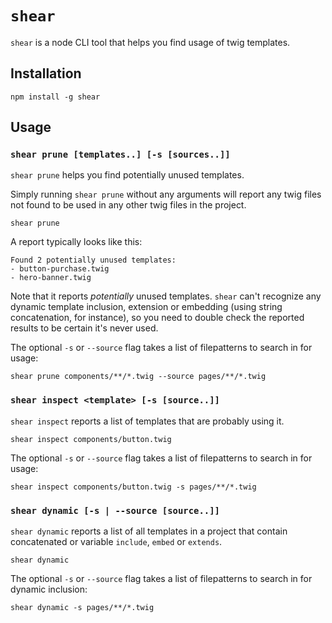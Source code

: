 # `shear`

`shear` is a node CLI tool that helps you find usage of twig templates.

## Installation
```
npm install -g shear
```

## Usage

### `shear prune [templates..] [-s [sources..]]`
`shear prune` helps you find potentially unused templates.

Simply running `shear prune` without any arguments will report any twig files not found to be used in any other twig files in the project.

```
shear prune
```

A report typically looks like this:

```
Found 2 potentially unused templates:
- button-purchase.twig
- hero-banner.twig
```

Note that it reports *potentially* unused templates. `shear` can't recognize any dynamic template inclusion, extension or embedding (using string concatenation, for instance), so you need to double check the reported results to be certain it's never used.

The optional `-s` or `--source` flag takes a list of filepatterns to search in for usage:

```
shear prune components/**/*.twig --source pages/**/*.twig
```

### `shear inspect <template> [-s [source..]]`
`shear inspect` reports a list of templates that are probably using it.

```
shear inspect components/button.twig
```

The optional `-s` or `--source` flag takes a list of filepatterns to search in for usage:

```
shear inspect components/button.twig -s pages/**/*.twig
```

### `shear dynamic [-s | --source [source..]]`
`shear dynamic` reports a list of all templates in a project that contain concatenated or variable `include`, `embed` or `extends`.

```
shear dynamic
```

The optional `-s` or `--source` flag takes a list of filepatterns to search in for dynamic inclusion:

```
shear dynamic -s pages/**/*.twig
```
